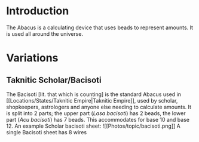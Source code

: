 # Introduction
The Abacus is a calculating device that uses beads to represent amounts. It is used all around the universe.
# Variations
## Taknitic Scholar/Bacisoti
The Bacisoti [lit. that which is counting] is the standard Abacus used in [[Locations/States/Taknitic Empire|Taknitic Empire]], used by scholar, shopkeepers, astrologers and anyone else needing to calculate amounts. It is split into 2 parts; the upper part (*Lasa bacisoti*) has 2 beads, the lower part (*Acu bacisoti*) has 7 beads. This accommodates for base 10 and base 12.
An example Scholar bacisoti sheet:
![[Photos/topic/bacisoti.png]]
A single Bacisoti sheet has 8 wires